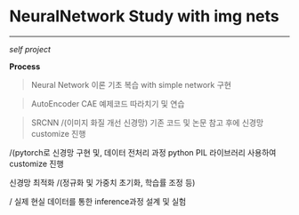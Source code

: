 # NeuralNetwork Study with img nets
-------

_self project_


**Process**

> Neural Network 이론 기초 복습 with simple network 구현
   
> AutoEncoder CAE 예제코드 따라치기 및 연습

> SRCNN /(이미지 화질 개선 신경망) 기존 코드 및 논문 참고 후에 신경망 customize 진행
   
   /(pytorch로 신경망 구현 및, 데이터 전처리 과정 python PIL 라이브러리 사용하여 customize 진행

   신경망 최적화 /(정규화 및 가중치 초기화, 학습률 조정 등)

   / 실제 현실 데이터를 통한 inference과정 설계 및 실험


